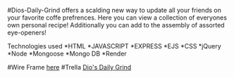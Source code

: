 #Dios-Daily-Grind offers a scalding new way to update all your friends on your favorite coffe prefrences. Here you can view a collection of everyones own personal recipe! Additionally you can add to the assembly of assorted eye-openers! 

Technologies used
*HTML
*JAVASCRIPT
*EXPRESS
*EJS
*CSS
*jQuery
*Node
*Mongoose
*Mongo DB
*Render

#Wire Frame [here](https://www.figma.com/file/waHXFmInpm7oxbzixYWpEg/Untitled?node-id=0%3A1&t=2yiRw9akzFhCA0vj-0)
#Trella [Dio's Daily Grind](https://trello.com/b/Pmjl9Krb/dios-daily-grind)
